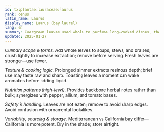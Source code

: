 ```yaml
---
id: tx:plantae:lauraceae:laurus
rank: genus
latin_name: Laurus
display_name: Laurus (bay laurel)
lang: en
summary: Evergreen leaves used whole to perfume long-cooked dishes, then removed before serving; a pantry foundation for stocks, braises, and sauces.
updated: 2025-01-27
---
```


_Culinary scope & forms._ Add whole leaves to soups, stews, and braises; crush lightly to increase extraction; remove before serving. Fresh leaves are stronger—use fewer.

_Texture & cooking logic._ Prolonged simmer extracts resinous depth; brief use may taste raw and sharp. Toasting leaves a moment can wake aromatics before adding liquid.

_Nutrition patterns (high-level)._ Provides backbone herbal notes rather than bulk; synergizes with pepper, allium, and tomato bases.

_Safety & handling._ Leaves are not eaten; remove to avoid sharp edges. Avoid confusion with ornamental lookalikes.

_Variability, sourcing & storage._ Mediterranean vs California bay differ—California is more potent. Dry in the shade; store airtight.
